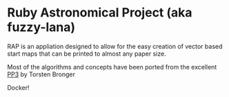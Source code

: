 Ruby Astronomical Project (aka fuzzy-lana)
================

RAP is an appliation designed to allow for the easy creation of vector based start maps that can be printed to almost any
paper size.

Most of the algorithms and concepts have been ported from the excellent 
[PP3](http://pp3.sourceforge.net/) by Torsten Bronger


Docker!
